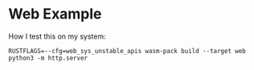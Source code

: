 # Web Example

How I test this on my system:

```
RUSTFLAGS=--cfg=web_sys_unstable_apis wasm-pack build --target web
python3 -m http.server
```

